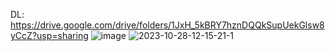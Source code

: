 DL: https://drive.google.com/drive/folders/1JxH_5kBRY7hznDQQkSupUekGlsw8yCcZ?usp=sharing
![image](https://github.com/Mansoor-Zafar/Coding_Projects/assets/145301137/dcf5e899-845e-4f5e-b2d3-549eeeb5da5f)
![2023-10-28-12-15-21-1](https://github.com/Mansoor-Zafar/Coding_Projects/assets/145301137/2802e6a8-778d-46f2-8e54-9a0274e7f84b)
